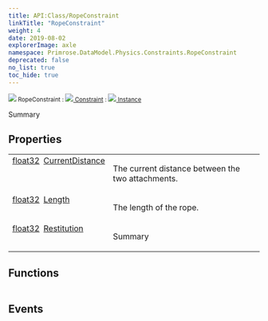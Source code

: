 ```yaml
---
title: API:Class/RopeConstraint
linkTitle: "RopeConstraint"
weight: 4
date: 2019-08-02
explorerImage: axle
namespace: Primrose.DataModel.Physics.Constraints.RopeConstraint
deprecated: false
no_list: true
toc_hide: true
---
```

<small class="inheritance">
<span class="" href="/docs/api-reference/Class/RopeConstraint"><img src="/icons/silk/axle.png"/>&nbsp;RopeConstraint</span>&nbsp;:&nbsp;<a class="" href="/docs/api-reference/Class/Constraint"><img src="/icons/silk/axle.png"/>&nbsp;Constraint</a>&nbsp;:&nbsp;<a class="" href="/docs/api-reference/Class/Instance"><img src="/icons/silk/default.png"/>&nbsp;Instance</a></small>
<p class="summary">

Summary

</p>
 
## Properties
 
<table class="studiohide">
<tbody>
<tr class="function-row ">
<td style="vertical-align:top;white-space:normal;">
<div>
<a class="type" href="/docs/api-reference/System/Primitives#single">float32</a><span class="method-body" style="text-indent: -2em; padding-left: 0.5em"><a class="name" href="CurrentDistance">CurrentDistance</a></span></td>
<td style="vertical-align:top;white-space:normal;">
<p>
The current distance between the two attachments.
</p></td>
</tr>

<tr class="function-row ">
<td style="vertical-align:top;white-space:normal;">
<div>
<a class="type" href="/docs/api-reference/System/Primitives#single">float32</a><span class="method-body" style="text-indent: -2em; padding-left: 0.5em"><a class="name" href="Length">Length</a></span></td>
<td style="vertical-align:top;white-space:normal;">
<p>
The length of the rope.
</p></td>
</tr>

<tr class="function-row ">
<td style="vertical-align:top;white-space:normal;">
<div>
<a class="type" href="/docs/api-reference/System/Primitives#single">float32</a><span class="method-body" style="text-indent: -2em; padding-left: 0.5em"><a class="name" href="Restitution">Restitution</a></span></td>
<td style="vertical-align:top;white-space:normal;">
<p>
Summary
</p></td>
</tr>

</tbody>
</table>
 
## Functions
 
<table class="studiohide">
<tbody>
</tbody>
</table>
 
## Events
 
<table class="studiohide">
<tbody>
</tbody>
</table>
<b>
</b>
<div class="inheritors">
<ul class="root">
</ul>
</div>
